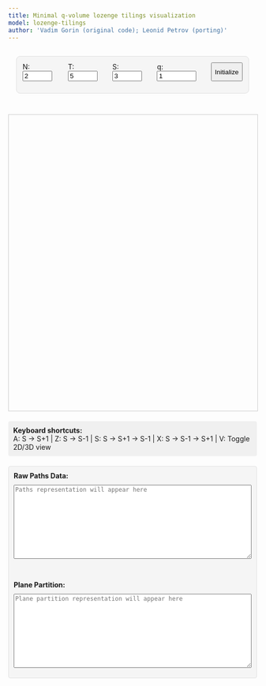 ```yaml
---
title: Minimal q-volume lozenge tilings visualization
model: lozenge-tilings
author: 'Vadim Gorin (original code); Leonid Petrov (porting)'
---
```


<style>
  /* Minimal styling */
  .interface-container {
    max-width: 1000px;
    margin: 0 auto;
    padding: 16px;
  }

  .control-group {
    background: #f5f5f5;
    border: 1px solid #e0e0e0;
    border-radius: 8px;
    padding: 12px;
    margin-bottom: 12px;
  }

  .parameters-grid {
    display: flex;
    gap: 16px;
    margin-bottom: 12px;
  }

  #lozenge-canvas, #three-canvas {
    width: 100%;
    max-width: 800px;
    height: 600px;
    border: 1px solid #ccc;
    display: block;
    margin: 0 auto;
  }

  #three-container {
    width: 100%;
    max-width: 800px;
    height: 600px;
    margin: 0 auto;
    border: 1px solid #ccc;
    display: none; /* Hidden by default, 2D is default */
  }

  .keyboard-info {
    margin-top: 20px;
    padding: 10px;
    background: #f0f0f0;
    border-radius: 4px;
  }

  .export-section {
    margin-top: 20px;
    padding: 10px;
    background: #f5f5f5;
    border-radius: 4px;
    border: 1px solid #e0e0e0;
  }

  #paths-export, #plane-partition-export {
    width: 100%;
    max-width: 800px;
    height: 150px;
    font-family: monospace;
    font-size: 12px;
    margin: 10px auto;
    display: block;
    resize: vertical;
  }
</style>

<script src="/js/three.min.js"></script>
<script src="/js/OrbitControls.js"></script>
<script src="/js/2025-06-08-q-vol-3d.js"></script>

<div class="interface-container">
  <!-- Parameters Only -->
  <div class="control-group">
    <div class="parameters-grid">
      <div>
        <label for="N">N:</label>
        <input type="number" id="N" value="2" min="1" max="200" style="width: 60px;">
      </div>
      <div>
        <label for="T">T:</label>
        <input type="number" id="T" value="5" min="1" max="500" style="width: 60px;">
      </div>
      <div>
        <label for="S">S:</label>
        <input type="number" id="S" value="3" min="0" style="width: 60px;">
      </div>
      <div>
        <label for="q">q:</label>
        <input type="number" id="q" value="1" step="0.02" min="0.01" style="width: 80px;">
      </div>
      <button id="initialize">Initialize</button>
    </div>
  </div>
</div>

<!-- 2D Visualization (default) -->
<canvas id="lozenge-canvas"></canvas>

<!-- 3D Visualization (hidden) -->
<div id="three-container">
  <canvas id="three-canvas"></canvas>
</div>

<div class="keyboard-info">
  <strong>Keyboard shortcuts:</strong><br>
  A: S → S+1 | Z: S → S-1 | S: S → S+1 → S-1 | X: S → S-1 → S+1 | V: Toggle 2D/3D view
</div>

<div class="export-section">
  <strong>Raw Paths Data:</strong><br>
  <textarea id="paths-export" readonly placeholder="Paths representation will appear here"></textarea>
  <br><br>
  <strong>Plane Partition:</strong><br>
  <textarea id="plane-partition-export" readonly placeholder="Plane partition representation will appear here"></textarea>
</div>

<script>
// Minimal UVA color scheme only
const UVA_COLORS = {
    gray1: '#E57200', // Orange - Up rhombi
    gray2: '#232D4B', // Navy - Down rhombi
    gray3: '#F9DCBF', // Beige - Horizontal
    border: '#666666'
};

Module.onRuntimeInitialized = async function() {
    // WASM Interface Class
    class WASMInterface {
        constructor() {
            this.ready = false;
            this.N_param = 4;
            this.T_param = 10;
            this.S_param = 3;
            this.mode_param = 5;
            this.q_param = 1.0;
            this.paths = [];
        }

        async initialize() {
            if (typeof Module === 'undefined') {
                throw new Error('Module is not defined. WASM JavaScript file may not be loaded.');
            }
            if (typeof Module.cwrap !== 'function') {
                throw new Error('Module.cwrap is not a function. WASM module may not be properly initialized.');
            }

            // Wrap exported functions
            this.initializeTiling = Module.cwrap('initializeTiling', 'number', ['number', 'number', 'number', 'number', 'number'], {async: true});
            this.performSOperator = Module.cwrap('performSOperator', 'number', [], {async: true});
            this.performSMinusOperator = Module.cwrap('performSMinusOperator', 'number', [], {async: true});
            this.exportPaths = Module.cwrap('exportPaths', 'number', [], {async: true});
            this.updateParameters = Module.cwrap('updateParameters', 'number', ['number', 'number'], {async: true});
            this.freeString = Module.cwrap('freeString', null, ['number']);

            this.ready = true;
            console.log('WASM module loaded successfully');
        }

        async initializeTilingWasm(params) {
            if (!this.ready) throw new Error('WASM not ready');

            this.N_param = params.N;
            this.T_param = params.T;
            this.S_param = params.S;
            this.mode_param = params.mode;
            this.q_param = params.q;

            try {
                const ptr = await this.initializeTiling(params.N, params.T, params.S, params.mode, params.q);
                if (!ptr) {
                    throw new Error('initializeTiling returned null pointer');
                }
                const jsonStr = Module.UTF8ToString(ptr);
                this.freeString(ptr);

                const result = JSON.parse(jsonStr);
                if (result.error) {
                    throw new Error(result.error);
                }

                await this.refreshPaths();
                return result;
            } catch (error) {
                throw new Error(`Initialization failed: ${error.message}`);
            }
        }

        async stepForward() {
            if (!this.ready) throw new Error('WASM not ready');
            if (this.S_param >= this.T_param) throw new Error('Cannot perform S→S+1: already at maximum');

            try {
                const ptr = await this.performSOperator();
                const jsonStr = Module.UTF8ToString(ptr);
                this.freeString(ptr);

                const result = JSON.parse(jsonStr);
                if (result.error) {
                    throw new Error(result.error);
                }

                this.S_param = result.s;
                await this.refreshPaths();
                return result;
            } catch (error) {
                throw new Error(`S operator failed: ${error.message}`);
            }
        }

        async stepBackward() {
            if (!this.ready) throw new Error('WASM not ready');
            if (this.S_param <= 0) throw new Error('Cannot perform S→S-1: already at minimum');

            try {
                const ptr = await this.performSMinusOperator();
                const jsonStr = Module.UTF8ToString(ptr);
                this.freeString(ptr);

                const result = JSON.parse(jsonStr);
                if (result.error) {
                    throw new Error(result.error);
                }

                this.S_param = result.s;
                await this.refreshPaths();
                return result;
            } catch (error) {
                throw new Error(`S- operator failed: ${error.message}`);
            }
        }

        async refreshPaths() {
            try {
                const ptr = await this.exportPaths();
                const jsonStr = Module.UTF8ToString(ptr);
                this.freeString(ptr);

                const result = JSON.parse(jsonStr);
                if (!result.error) {
                    this.paths = result.paths;
                }
            } catch (error) {
                console.error('Failed to refresh paths:', error);
            }
        }

        getPaths() {
            return this.paths;
        }

        getParameters() {
            return {
                N: this.N_param,
                T: this.T_param,
                S: this.S_param,
                mode: this.mode_param,
                q: this.q_param
            };
        }
    }

    // 2D Tiling Visualizer Class (using original drawing logic)
    class TilingVisualizer {
        constructor(canvas) {
            this.canvas = canvas;
            this.ctx = canvas.getContext('2d');
            this.colors = {
                ...UVA_COLORS,
                white: '#FFFFFF',
                black: '#000000'
            };
            this.borderWidth = 0.01;
            this.style = 1; // Lozenges
            this.zoomLevel = 1.0;
            this.panX = 0;
            this.panY = 0;
        }

        updateCanvasDimensions(N, T, S) {
            const sqrt3 = Math.sqrt(3);

            // Calculate the bounding box of the hexagon
            const minX = 0;
            const maxX = T * 0.5 * sqrt3;
            const minY = -(T - S) * 0.5;
            const maxY = N + Math.max(S * 0.5, (2 * S - T) * 0.5);

            const hexWidth = maxX - minX;
            const hexHeight = maxY - minY;

            // Set canvas size with some padding
            const padding = 50;
            const canvasWidth = Math.min(hexWidth * 100 + padding * 2, window.innerWidth * 0.9);
            const canvasHeight = Math.min(hexHeight * 100 + padding * 2, window.innerHeight * 0.8);

            // Set canvas size accounting for device pixel ratio
            const dpr = window.devicePixelRatio || 1;
            this.canvas.width = canvasWidth * dpr;
            this.canvas.height = canvasHeight * dpr;
            this.canvas.style.width = canvasWidth + 'px';
            this.canvas.style.height = canvasHeight + 'px';

            // Scale context for high DPI displays
            this.ctx.scale(dpr, dpr);
        }

        draw(paths, N, T, S) {
            // Update canvas dimensions to fit hexagon exactly
            this.updateCanvasDimensions(N, T, S);

            const ctx = this.ctx;
            const width = this.canvas.width / (window.devicePixelRatio || 1);
            const height = this.canvas.height / (window.devicePixelRatio || 1);

            ctx.fillStyle = this.colors.white;
            ctx.fillRect(0, 0, width, height);

            if (this.style === 5) {
                this.drawLatticePathsStyle(paths, N, T, S);
            } else {
                this.drawHexagonStyle(paths, N, T, S);
            }
        }

        drawHexagonStyle(paths, N, T, S) {
            const ctx = this.ctx;
            const width = this.canvas.width / (window.devicePixelRatio || 1);
            const height = this.canvas.height / (window.devicePixelRatio || 1);

            const sqrt3 = Math.sqrt(3);

            // Calculate the bounding box of the hexagon
            const minX = 0;
            const maxX = T * 0.5 * sqrt3;
            const minY = -(T - S) * 0.5;
            const maxY = N + Math.max(S * 0.5, (2 * S - T) * 0.5);

            const hexWidth = maxX - minX;
            const hexHeight = maxY - minY;
            const hexCenterX = (minX + maxX) / 2;
            const hexCenterY = (minY + maxY) / 2;

            const margin = 0; // No margin - fit hexagon exactly
            const scale = Math.min(
                (width - 2 * margin) / hexWidth,
                (height - 2 * margin) / hexHeight
            ) * this.zoomLevel;

            ctx.save();
            ctx.translate(this.panX, this.panY);
            ctx.translate(width / 2, height / 2);
            ctx.scale(-scale, scale);  // Flip horizontally with negative x scale
            // Center the hexagon
            ctx.translate(-hexCenterX, -hexCenterY);

            this.drawBackgroundHexagon(N, T, S);

            for (let i = 0; i < T; i++) {
                for (let j = 0; j < N; j++) {
                    const currentHeight = paths[j][i];
                    const nextHeight = paths[j][i + 1];
                    this.drawRhombus(i, j, currentHeight, nextHeight);
                }
            }

            // Draw paths on top of the tiling
            this.drawPathsOverlay(paths, N, T, S);

            ctx.restore();
        }

        drawBackgroundHexagon(N, T, S) {
            const ctx = this.ctx;
            const sqrt3 = Math.sqrt(3);

            // First, clip to the hexagon shape
            const vertices = [
                {x: 0, y: 0},
                {x: 0, y: N},
                {x: S * 0.5 * sqrt3, y: N + S * 0.5},
                {x: T * 0.5 * sqrt3, y: N + (2 * S - T) * 0.5},
                {x: T * 0.5 * sqrt3, y: (2 * S - T) * 0.5},
                {x: (T - S) * 0.5 * sqrt3, y: -(T - S) * 0.5}
            ];

            ctx.save();

            // Create clipping path
            ctx.beginPath();
            ctx.moveTo(vertices[0].x, vertices[0].y);
            for (let i = 1; i < 6; i++) {
                ctx.lineTo(vertices[i].x, vertices[i].y);
            }
            ctx.closePath();
            ctx.clip();

            // Draw background rhombi with borders aligned to lozenge grid
            for (let timeIdx = -1; timeIdx <= T; timeIdx++) {
                for (let height = -(T - S + 2); height <= N + S + 2; height++) {
                    // Use the same coordinate system as the actual rhombi
                    const x1 = timeIdx * 0.5 * sqrt3;
                    const y1 = height - timeIdx * 0.5;

                    // Calculate rhombus center for bounds checking
                    const centerX = x1 + 0.25 * sqrt3;
                    const centerY = y1 + 0.5;

                    // Check if rhombus center is roughly within bounds
                    if (centerX >= -0.5 * sqrt3 && centerX <= (T + 1) * 0.5 * sqrt3 &&
                        centerY >= -(T - S + 2) * 0.5 && centerY <= N + S + 1) {

                        ctx.beginPath();
                        ctx.moveTo(x1, y1);
                        ctx.lineTo(x1+0.5 * sqrt3, y1 + 0.5);
                        ctx.lineTo(x1 + sqrt3, y1);
                        ctx.lineTo(x1 + 0.5 * sqrt3, y1 - 0.5);
                        ctx.closePath();

                        ctx.fillStyle = this.colors.gray3;
                        ctx.fill();

                        ctx.strokeStyle = this.colors.border;
                        ctx.lineWidth = this.borderWidth;
                        ctx.stroke();
                    }
                }
            }

            ctx.restore();
        }

        drawRhombus(timeIdx, particleIdx, height, nextHeight) {
            const ctx = this.ctx;
            const sqrt3 = Math.sqrt(3);

            const x1 = timeIdx * 0.5 * sqrt3;
            const y1 = height - timeIdx * 0.5;
            const x2 = x1;
            const y2 = y1 + 1;

            let x3, y3, x4, y4;
            let fillColor;

            if (nextHeight === height) {
                // Down rhombus
                x3 = x2 + 0.5 * sqrt3;
                y3 = y2 - 0.5;
                x4 = x1 + 0.5 * sqrt3;
                y4 = y1 - 0.5;
                fillColor = this.colors.gray1;
            } else {
                // Up rhombus
                x3 = x2 + 0.5 * sqrt3;
                y3 = y2 + 0.5;
                x4 = x1 + 0.5 * sqrt3;
                y4 = y1 + 0.5;
                fillColor = this.colors.gray2;
            }

            ctx.beginPath();
            ctx.moveTo(x1, y1);
            ctx.lineTo(x2, y2);
            ctx.lineTo(x3, y3);
            ctx.lineTo(x4, y4);
            ctx.closePath();

            ctx.fillStyle = fillColor;
            ctx.fill();

            // Add consistent thin borders to all rhombi
            ctx.strokeStyle = this.colors.border;
            ctx.lineWidth = this.borderWidth;
            ctx.stroke();
        }

        drawPathsOverlay(paths, N, T, S) {
            const ctx = this.ctx;
            const sqrt3 = Math.sqrt(3);

            // Draw paths as lines overlaid on the hexagon tiling
            ctx.save();

            // Draw each path
            for (let pathIdx = 0; pathIdx < paths.length; pathIdx++) {
                const path = paths[pathIdx];

                ctx.beginPath();
                ctx.strokeStyle = '#FF0000';  // Red color for paths
                ctx.lineWidth = 0.05;
                ctx.fillStyle = '#FF0000';

                for (let timeIdx = 0; timeIdx < path.length; timeIdx++) {
                    const height = path[timeIdx];

                    // Convert to hexagon coordinates (same as rhombus coordinates)
                    const x = timeIdx * 0.5 * sqrt3;
                    const y = height - timeIdx * 0.5;

                    if (timeIdx === 0) {
                        ctx.moveTo(x, y);
                    } else {
                        ctx.lineTo(x, y);
                    }

                    // Draw a small circle at each point
                    ctx.fillRect(x - 0.03, y - 0.03, 0.06, 0.06);
                }

                ctx.stroke();
            }

            ctx.restore();
        }

        drawLatticePathsStyle(paths, N, T, S) {
            const ctx = this.ctx;
            const width = this.canvas.width / (window.devicePixelRatio || 1);
            const height = this.canvas.height / (window.devicePixelRatio || 1);

            const margin = 20; // Smaller margin for lattice paths
            const scaleX = (width - 2 * margin) / (T + 5);
            const scaleY = (height - 2 * margin) / (N + S + 5);
            const scale = Math.min(scaleX, scaleY) * this.zoomLevel;

            const maxY = N + S - 1;

            ctx.save();
            ctx.translate(this.panX + margin, this.panY + height - margin);
            ctx.scale(scale, -scale);

            ctx.fillStyle = this.colors.gray3;
            for (let i = 0; i <= T; i++) {
                for (let j = 0; j <= maxY; j++) {
                    ctx.fillRect(i - 0.1, j - 0.1, 0.2, 0.2);
                }
            }

            ctx.strokeStyle = this.colors.black;
            ctx.lineWidth = this.borderWidth;
            ctx.fillStyle = this.colors.black;

            for (let j = 0; j < N; j++) {
                ctx.beginPath();

                for (let i = 0; i <= T; i++) {
                    const x = i;
                    const y = paths[j][i];

                    if (i === 0) {
                        ctx.moveTo(x, y);
                    } else {
                        ctx.lineTo(x, y);
                    }

                    ctx.fillRect(x - 0.05, y - 0.05, 0.1, 0.1);
                }

                ctx.stroke();
            }

            ctx.restore();
        }
    }

    // 3D Tiling Visualizer Class (minimal version with fixed pathsTo3D)
    class Tiling3DVisualizer {
        constructor(container) {
            this.container = container;
            this.colors = { ...UVA_COLORS };
            this.cameraInitialized = false;

            // Three.js setup
            this.scene = new THREE.Scene();
            this.scene.background = new THREE.Color(0xffffff);

            // Camera
            this.camera = new THREE.PerspectiveCamera(
                75,
                container.clientWidth / container.clientHeight,
                0.1,
                1000
            );

            // Renderer
            this.renderer = new THREE.WebGLRenderer({
                canvas: document.getElementById('three-canvas'),
                antialias: true
            });
            this.renderer.setSize(container.clientWidth, container.clientHeight);

            // Controls
            this.controls = new THREE.OrbitControls(this.camera, this.renderer.domElement);
            this.controls.enableDamping = true;
            this.controls.dampingFactor = 0.05;

            // Lighting
            const ambientLight = new THREE.AmbientLight(0xffffff, 0.6);
            this.scene.add(ambientLight);

            const directionalLight = new THREE.DirectionalLight(0xffffff, 0.4);
            directionalLight.position.set(10, 10, 10);
            this.scene.add(directionalLight);

            // Group for rhombi
            this.boxGroup = new THREE.Group();
            this.scene.add(this.boxGroup);

            // Handle window resize
            window.addEventListener('resize', () => this.handleResize());

            // Start animation loop
            this.animate();
        }

        handleResize() {
            const width = this.container.clientWidth;
            const height = this.container.clientHeight;

            this.camera.aspect = width / height;
            this.camera.updateProjectionMatrix();

            this.renderer.setSize(width, height);
        }

        pathsTo3D(paths, N, T, S) {
            // Clear existing geometry
            while(this.boxGroup.children.length > 0) {
                const child = this.boxGroup.children[0];
                if (child.geometry) child.geometry.dispose();
                if (child.material) child.material.dispose();
                this.boxGroup.remove(child);
            }

            // Convert paths to triplet format (same as exportPathsData)
            const pathTriplets = [];
            for (let i = 0; i < paths.length; i++) {
                const pathCopy = paths[i].slice().reverse();
                const firstElement = pathCopy[0];
                const adjustedPath = pathCopy.map(x => firstElement - x);
                
                const triplets = [];
                let x = 0, y = 0;
                const z = paths.length - i; // z-coordinate is constant for each path
                
                // Start with initial triplet
                triplets.push([x, y, z]);
                
                // Process each step in the path
                for (let j = 1; j < adjustedPath.length; j++) {
                    const prev = adjustedPath[j-1];
                    const curr = adjustedPath[j];
                    
                    if (curr === prev + 1) {
                        // Path goes up by 1, increment first coordinate
                        x++;
                    } else if (curr === prev) {
                        // Path stays the same, increment second coordinate
                        y++;
                    }
                    triplets.push([x, y, z]);
                }
                pathTriplets.push(triplets);
            }

            // Create geometry for the surface
            const geometry = new THREE.BufferGeometry();
            const vertices = [];
            const normals = [];
            const colors = [];
            const indices = [];

            // Helper to add a square face
            const addSquareFace = (v1, v2, v3, v4, color) => {
                const baseIndex = vertices.length / 3;

                // Add vertices
                vertices.push(v1[0], v1[1], v1[2]);
                vertices.push(v2[0], v2[1], v2[2]);
                vertices.push(v3[0], v3[1], v3[2]);
                vertices.push(v4[0], v4[1], v4[2]);

                // Calculate normal
                const edge1 = [v2[0] - v1[0], v2[1] - v1[1], v2[2] - v1[2]];
                const edge2 = [v3[0] - v1[0], v3[1] - v1[1], v3[2] - v1[2]];
                const normal = [
                    edge1[1] * edge2[2] - edge1[2] * edge2[1],
                    edge1[2] * edge2[0] - edge1[0] * edge2[2],
                    edge1[0] * edge2[1] - edge1[1] * edge2[0]
                ];
                const len = Math.sqrt(normal[0]**2 + normal[1]**2 + normal[2]**2);
                if (len > 0) {
                    normal[0] /= len;
                    normal[1] /= len;
                    normal[2] /= len;
                }

                // Add normals
                for (let i = 0; i < 4; i++) {
                    normals.push(normal[0], normal[1], normal[2]);
                }

                // Add colors
                const c = new THREE.Color(color);
                for (let i = 0; i < 4; i++) {
                    colors.push(c.r, c.g, c.b);
                }

                // Add triangles
                indices.push(
                    baseIndex, baseIndex + 1, baseIndex + 2,
                    baseIndex, baseIndex + 2, baseIndex + 3
                );
            };

            // Create strips between consecutive paths
            for (let pathIdx = 0; pathIdx < pathTriplets.length; pathIdx++) {
                const topPath = pathTriplets[pathIdx];
                
                // Create bottom path by lowering z by 1
                const bottomPath = topPath.map(point => [point[0], point[1], point[2] - 1]);
                
                // Create strips between consecutive segments
                for (let i = 0; i < topPath.length - 1; i++) {
                    const topP1 = topPath[i];
                    const topP2 = topPath[i + 1];
                    const bottomP1 = bottomPath[i];
                    const bottomP2 = bottomPath[i + 1];
                    
                    // Determine color based on segment direction
                    let color;
                    if (topP2[0] > topP1[0] && topP2[1] === topP1[1]) {
                        // x increases, y constant -> "up" rhombus
                        color = this.colors.gray2;
                    } else if (topP2[0] === topP1[0] && topP2[1] > topP1[1]) {
                        // x constant, y increases -> "down" rhombus
                        color = this.colors.gray1;
                    } else {
                        // Shouldn't happen with valid paths
                        color = this.colors.gray3;
                    }
                    
                    // Create strip as a quadrilateral
                    // topP1 -> topP2 -> bottomP2 -> bottomP1
                    addSquareFace(topP1, topP2, bottomP2, bottomP1, color);
                }
            }

            // Find the bounds of the surface for camera positioning
            let maxX = 0, maxY = 0, maxZ = 0;
            for (const path of pathTriplets) {
                for (const point of path) {
                    maxX = Math.max(maxX, point[0]);
                    maxY = Math.max(maxY, point[1]);
                    maxZ = Math.max(maxZ, point[2]);
                }
            }

            // Set geometry attributes
            geometry.setAttribute('position', new THREE.Float32BufferAttribute(vertices, 3));
            geometry.setAttribute('normal', new THREE.Float32BufferAttribute(normals, 3));
            geometry.setAttribute('color', new THREE.Float32BufferAttribute(colors, 3));
            geometry.setIndex(indices);

            // Create material
            const material = new THREE.MeshPhongMaterial({
                vertexColors: true,
                side: THREE.DoubleSide,
                flatShading: true
            });

            const mesh = new THREE.Mesh(geometry, material);
            this.boxGroup.add(mesh);

            // Add edges
            const edgesGeometry = new THREE.EdgesGeometry(geometry, 1);
            const edgesMaterial = new THREE.LineBasicMaterial({
                color: this.colors.border,
                linewidth: 2
            });
            const edges = new THREE.LineSegments(edgesGeometry, edgesMaterial);
            this.boxGroup.add(edges);

            // Only center camera on initial load, not on resampling
            if (!this.cameraInitialized) {
                this.centerCamera(maxX, maxY, maxZ);
                this.cameraInitialized = true;
            }
        }

        centerCamera(maxX, maxY, maxZ) {
            // Center on the actual surface
            const centerX = maxX / 2;
            const centerY = maxY / 2;
            const centerZ = maxZ / 2;

            // Set controls target
            this.controls.target.set(centerX, centerY, centerZ);

            // Position camera for good view
            const distance = Math.max(maxX, maxY, maxZ) * 2;
            this.camera.position.set(
                centerX + distance * 0.7,
                centerY + distance * 0.7,
                centerZ + distance * 1.2
            );

            this.controls.update();
        }

        animate() {
            requestAnimationFrame(() => this.animate());

            this.controls.update();
            this.renderer.render(this.scene, this.camera);
        }
    }

    // Main Application
    const wasmInterface = new WASMInterface();
    let tilingVisualizer = null;
    let tiling3DVisualizer = null;
    let is3DView = false;

    // Initialize
    async function init() {
        try {
            await wasmInterface.initialize();

            // Initialize 2D visualizer
            const canvas = document.getElementById('lozenge-canvas');
            tilingVisualizer = new TilingVisualizer(canvas);

            // Initialize 3D visualizer
            const container = document.getElementById('three-container');
            tiling3DVisualizer = new Tiling3DVisualizer(container);

            // Initialize with default parameters
            await initializeTiling();

            // Set up event listeners
            setupEventListeners();

        } catch (error) {
            console.error('Initialization error:', error);
            alert('Failed to initialize: ' + error.message);
        }
    }

    async function initializeTiling() {
        const N = parseInt(document.getElementById('N').value) || 4;
        const T = parseInt(document.getElementById('T').value) || 10;
        const S = parseInt(document.getElementById('S').value) || 3;
        const q = parseFloat(document.getElementById('q').value) || 1.0;

        try {
            await wasmInterface.initializeTilingWasm({
                N: N,
                T: T,
                S: S,
                mode: 5,
                q: q
            });

            updateVisualization();
        } catch (error) {
            console.error('Initialization failed:', error);
            alert('Initialization failed: ' + error.message);
        }
    }

    function updateVisualization() {
        const params = wasmInterface.getParameters();
        const paths = wasmInterface.getPaths();

        if (is3DView) {
            tiling3DVisualizer.pathsTo3D(paths, params.N, params.T, params.S);
        } else {
            tilingVisualizer.draw(paths, params.N, params.T, params.S);
        }

        // Automatically update both exports
        exportPathsData();
        exportPlanePartition();
    }

    function toggleView() {
        is3DView = !is3DView;
        const canvas = document.getElementById('lozenge-canvas');
        const container = document.getElementById('three-container');

        if (is3DView) {
            canvas.style.display = 'none';
            container.style.display = 'block';
            tiling3DVisualizer.handleResize();
        } else {
            canvas.style.display = 'block';
            container.style.display = 'none';
        }

        updateVisualization();
    }

    function exportPathsData() {
        const paths = wasmInterface.getPaths();
        const params = wasmInterface.getParameters();

        if (!paths || paths.length === 0) {
            document.getElementById('paths-export').value = 'No paths data available';
            return;
        }

        const N = params.N;
        const T = params.T;
        const sqrt3 = Math.sqrt(3);

        // Format paths as simple text matrix
        let output = `Paths Data (N=${N}, T=${T}, S=${params.S}, q=${params.q}):\n\n`;
        output += 'Each row represents one particle path, columns are time steps:\n\n';

        for (let i = 0; i < paths.length; i++) {
          const pathCopy = paths[i].slice().reverse();
          const firstElement = pathCopy[0];
          const adjustedPath = pathCopy.map(x => firstElement - x);

          // Generate triplets based on path changes
          const triplets = [];
          let x = 0, y = 0; // coordinates

          // Start with initial triplet
          triplets.push(`(${x},${y},${paths.length - i})`);

          // Process each step in the path
          for (let j = 1; j < adjustedPath.length; j++) {
            const prev = adjustedPath[j-1];
            const curr = adjustedPath[j];

            if (curr === prev + 1) {
              // Path goes up by 1, increment first coordinate
              x++;
            } else if (curr === prev) {
              // Path stays the same, increment second coordinate
              y++;
            }
            // Add the new triplet
            triplets.push(`(${x},${y},${paths.length - i})`);
          }

          output += `Path ${i}: [${triplets.join(', ')}]\n`;
        }

        document.getElementById('paths-export').value = output;
    }

    function exportPlanePartition() {
        const paths = wasmInterface.getPaths();
        const params = wasmInterface.getParameters();

        if (!paths || paths.length === 0) {
            alert('No tiling data available to export');
            return;
        }

        // Convert paths to plane partition
        // The paths represent a lozenge tiling where paths[i][j] is the height of particle i at time j
        // For a plane partition, we need to extract the 3D box configuration

        const N = params.N;
        const T = params.T;
        const S = params.S;

        // Create a 2D array to store the plane partition
        // The plane partition should be S × (T-S) based on the Fortran code
        const planePartition = [];

        // Initialize the plane partition array - size is S × (T-S)
        for (let i = 0; i < S; i++) {
            planePartition[i] = [];
            for (let j = 0; j < T - S; j++) {
                planePartition[i][j] = 0;
            }
        }

        // Fill the plane partition based on the paths using the Fortran algorithm
        // Phase 1: Process columns from j=0 to T-S-1 (0-indexed)
        for (let j = 0; j < T - S; j++) {
            let h = 0;  // height counter
            let k = 0;  // path index (0-indexed)
            let i = S - 1;  // plane partition row index (0-indexed)

            let r = 0;  // position counter
            while (r <= S + N - 1 && r <= j + N) {
                if (k < N && k < paths.length && j < paths[k].length && paths[k][j] === r) {
                    k++;
                    h++;  // increment height when path crosses
                } else {
                    // Store height in plane partition if within bounds
                    const col = j + (i - (S - 1));
                    if (i >= 0 && i < S && col >= 0 && col < T - S) {
                        planePartition[i][col] = h;
                    }
                    i--;
                }
                r++;
            }
        }

        // Phase 2: Process remaining positions when S > 1
        let i = S - 2;  // 0-indexed
        while (i >= 0) {
            let h = 0;
            let k = 0;
            let j = T - S - 1;  // 0-indexed

            let r = S - 1 - i;
            while (r <= S + N - 1 && r <= T - 1 - i + N - 1) {
                const timeIdx = T - 1 - i;  // 0-indexed
                if (k < N && k < paths.length && timeIdx < paths[k].length && paths[k][timeIdx] === r) {
                    k++;
                    h++;
                } else {
                    // Store height in plane partition if within bounds
                    const row = i + (j - (T - S - 1));
                    if (row >= 0 && row < S && j >= 0 && j < T - S) {
                        planePartition[row][j] = h;
                    }
                    j--;
                }
                r++;
            }
            i--;
        }

        // Format the plane partition as text
        let output = `Plane Partition (N=${N}, T=${T}, S=${S}, q=${params.q}):\n\n`;

        // Output in standard plane partition format
        // The Fortran code outputs as transpose, so we need to transpose and flip
        // Output dimensions: (T-S) rows × S columns
        for (let j = 0; j < T - S; j++) {
            let row = '';
            for (let i = S - 1; i >= 0; i--) {
                row += planePartition[i][j].toString().padStart(3, ' ');
            }
            output += row + '\n';
        }

        // Also add a compact notation showing non-zero entries
        output += '\nCompact notation (row,col,height):\n';
        const nonZeroEntries = [];
        // Iterate through the transposed output format
        for (let j = 0; j < T - S; j++) {
            for (let i = 0; i < S; i++) {
                if (planePartition[i][j] > 0) {
                    // Output in transposed coordinates
                    nonZeroEntries.push(`(${j},${S - 1 - i},${planePartition[i][j]})`);
                }
            }
        }
        output += nonZeroEntries.join(' ');

        // Set the output in the textarea
        document.getElementById('plane-partition-export').value = output;
    }

    function setupEventListeners() {
        // Initialize button
        document.getElementById('initialize').addEventListener('click', initializeTiling);

        // Keyboard shortcuts
        document.addEventListener('keydown', async (e) => {
            try {
                switch(e.key.toLowerCase()) {
                    case 'a':
                        await wasmInterface.stepForward();
                        updateVisualization();
                        break;
                    case 'z':
                        await wasmInterface.stepBackward();
                        updateVisualization();
                        break;
                    case 's':
                        await wasmInterface.stepForward();
                        await wasmInterface.stepBackward();
                        updateVisualization();
                        break;
                    case 'x':
                        await wasmInterface.stepBackward();
                        await wasmInterface.stepForward();
                        updateVisualization();
                        break;
                    case 'v':
                        toggleView();
                        break;
                }
            } catch (error) {
                console.error('Operation failed:', error);
            }
        });
    }

    // Start the application
    init();
};
</script>
